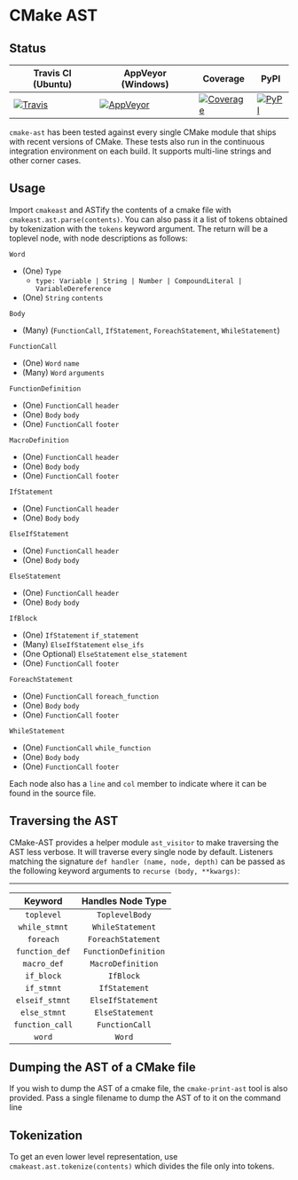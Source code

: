 CMake AST
=========

Status
------

| Travis CI (Ubuntu) | AppVeyor (Windows) | Coverage | PyPI |
|--------------------|--------------------|----------|------|
|[![Travis](https://travis-ci.org/polysquare/cmake-ast.svg?branch=master)](https://travis-ci.org/polysquare/cmake-ast)|[![AppVeyor](https://ci.appveyor.com/api/projects/status/o6nnt968qyr2kitx?svg=true)](https://ci.appveyor.com/project/smspillaz/cmake-ast)|[![Coverage](https://coveralls.io/repos/polysquare/cmake-ast/badge.png?branch=master)](https://coveralls.io/r/polysquare/cmake-ast?branch=master)|[![PyPI](https://pypip.in/version/cmakeast/badge.svg)](https://pypi.python.org/pypi/cmakeast/)|

`cmake-ast` has been tested against every single CMake module that ships with
recent versions of CMake. These tests also run in the continuous integration
environment on each build. It supports multi-line strings and other corner
cases.

Usage
-----

Import `cmakeast` and ASTify the contents of a cmake file with
`cmakeast.ast.parse(contents)`. You can also pass it a list of tokens obtained
by tokenization with the `tokens` keyword argument. The return will be a
toplevel node, with node descriptions as follows:

`Word`
- (One) `Type`
  * `type: Variable | String | Number | CompoundLiteral | VariableDereference`
- (One) `String` `contents`

`Body`
- (Many) (`FunctionCall`, `IfStatement`, `ForeachStatement`, `WhileStatement`)

`FunctionCall`
- (One) `Word` `name`
- (Many) `Word` `arguments`

`FunctionDefinition`
- (One) `FunctionCall` `header`
- (One) `Body` `body`
- (One) `FunctionCall` `footer`

`MacroDefinition`
- (One) `FunctionCall` `header`
- (One) `Body` `body`
- (One) `FunctionCall` `footer`

`IfStatement`
- (One) `FunctionCall` `header`
- (One) `Body` `body`

`ElseIfStatement`
- (One) `FunctionCall` `header`
- (One) `Body` `body`

`ElseStatement`
- (One) `FunctionCall` `header`
- (One) `Body` `body`

`IfBlock`
- (One) `IfStatement` `if_statement`
- (Many) `ElseIfStatement` `else_ifs`
- (One Optional) `ElseStatement` `else_statement`
- (One) `FunctionCall` `footer`

`ForeachStatement`
- (One) `FunctionCall` `foreach_function`
- (One) `Body` `body`
- (One) `FunctionCall` `footer`

`WhileStatement`
- (One) `FunctionCall` `while_function`
- (One) `Body` `body`
- (One) `FunctionCall` `footer`

Each node also has a `line` and `col` member to indicate where it can be
found in the source file.

Traversing the AST
------------------

CMake-AST provides a helper module `ast_visitor` to make traversing the AST
less verbose. It will traverse every single node by default. Listeners
matching the signature `def handler (name, node, depth)` can be passed as
the following keyword arguments to `recurse (body, **kwargs)`:

------------------------------------------
| Keyword         | Handles Node Type    |
|:---------------:|:--------------------:|
| `toplevel`      | `ToplevelBody`       |
| `while_stmnt`   | `WhileStatement`     |
| `foreach`       | `ForeachStatement`   |
| `function_def`  | `FunctionDefinition` |
| `macro_def`     | `MacroDefinition`    |
| `if_block`      | `IfBlock`            |
| `if_stmnt`      | `IfStatement`        |
| `elseif_stmnt`  | `ElseIfStatement`    |
| `else_stmnt`    | `ElseStatement`      |
| `function_call` | `FunctionCall`       |
| `word`          | `Word`               |

Dumping the AST of a CMake file
-------------------------------

If you wish to dump the AST of a cmake file, the `cmake-print-ast` tool is
also provided. Pass a single filename to dump the AST of to it on the
command line

Tokenization
------------

To get an even lower level representation, use `cmakeast.ast.tokenize(contents)`
which divides the file only into tokens.
